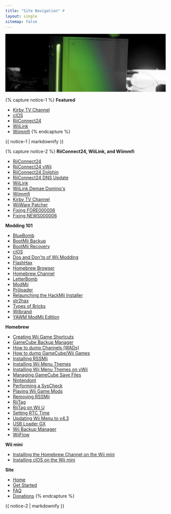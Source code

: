 ```yaml
---
title: "Site Navigation" #
layout: single
sitemap: false
---
```


![WiiTutorials](/images/main-pages/Wii_Green.jpg)

{% capture notice-1 %}
**Featured**

+ [Kirby TV Channel](kirby-tv)
+ [cIOS](cios)
+ [RiiConnect24](riiconnect24)
+ [WiiLink](wiilink)
+ [Wiimmfi](wiimmfi)
{% endcapture %}
<div class="notice--info">{{ notice-1 | markdownify }}</div>

{% capture notice-2 %}
**RiiConnect24, WiiLink, and Wiimmfi**

+ [RiiConnect24](riiconnect24)
+ [RiiConnect24 vWii](riiconnect24-vwii)
+ [RiiConnect24 Dolphin](riiconnect24-dolphin)
+ [RiiConnect24 DNS Update](riiconnect24-dns-update)
+ [WiiLink](wiilink)
+ [WiiLink Demae Domino's](wiilink-demae-dominos)
+ [Wiimmfi](wiimmfi)
+ [Kirby TV Channel](kirby-tv)
+ [WiiWare Patcher](wiiwarepatcher)
+ [Fixing FORE000006](riiconnect24-batteryfix)
+ [Fixing NEWS000006](news000006)

**Modding 101**

+ [BlueBomb](bluebomb)
+ [BootMii Backup](bootmii)
+ [BootMii Recovery](bootmiirecover)
+ [cIOS](cios)
+ [Dos and Don'ts of Wii Modding](dosanddonts)
+ [FlashHax](flashhax)
+ [Homebrew Browser](hbb)
+ [Homebrew Channel](hbc)
+ [LetterBomb](letterbomb)
+ [ModMii](modmii)
+ [Priiloader](priiloader)
+ [Relaunching the HackMii Installer](hackmii)
+ [str2hax](str2hax)
+ [Types of Bricks](bricks)
+ [Wilbrand](wilbrand)
+ [YAWM ModMii Edition](yawmme)

**Homebrew**

+ [Creating Wii Game Shortcuts](wiigsc)
+ [GameCube Backup Manager](gcbackupmanager)
+ [How to dump Channels (WADs)](dump-wads)
+ [How to dump GameCube/Wii Games](dump-games)
+ [Installing RSSMii](rssmii)
+ [Installing Wii Menu Themes](themes)
+ [Installing Wii Menu Themes on vWii](themes-vwii)
+ [Managing GameCube Save Files](gcsaves)
+ [Nintendont](nintendont)
+ [Performing a SysCheck](syscheck)
+ [Playing Wii Game Mods](riivolution)
+ [Removing RSSMii](rssmii-remove)
+ [RiiTag](riitag)
+ [RiiTag on Wii U](riitag-wiiu)
+ [Setting RTC Time](rtc)
+ [Updating Wii Menu to v4.3](update)
+ [USB Loader GX](usbloadergx)
+ [Wii Backup Manager](wiibackupmanager)
+ [WiiFlow](wiiflow)

**Wii mini**

+ [Installing the Homebrew Channel on the Wii mini](hbc-mini)
+ [Installing cIOS on the Wii mini](cios-mini)

**Site**

+ [Home](/)
+ [Get Started](get-started)
+ [FAQ](faq)
+ [Donations](donations)
{% endcapture %}
<div class="notice--primary">{{ notice-2 | markdownify }}</div>
